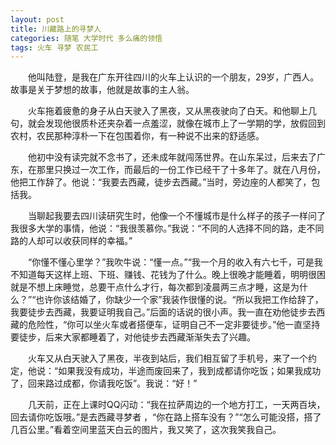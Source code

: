 ```yaml
---
layout: post
title: 川藏路上的寻梦人
categories: 随笔 大学时代 多么痛的领悟
tags: 火车 寻梦 农民工
---
```


　　他叫陆登，是我在广东开往四川的火车上认识的一个朋友，29岁，广西人。故事是关于梦想的故事，他就是故事的主人翁。

　　火车拖着疲惫的身子从白天驶入了黑夜，又从黑夜驶向了白天。和他聊上几句，就会发现他很质朴还夹杂着一点羞涩，就像在城市上了一学期的学，放假回到农村，农民那种淳朴一下在包围着你，有一种说不出来的舒适感。

　　他初中没有读完就不念书了，还未成年就闯荡世界。在山东呆过，后来去了广东，在那里只换过一次工作，而最后的一份工作已经干了十多年了。就在八月份，他把工作辞了。他说：“我要去西藏，徒步去西藏。”当时，旁边座的人都笑了，包括我。

　　当聊起我要去四川读研究生时，他像一个不懂城市是什么样子的孩子一样问了我很多大学的事情，他说：“我很羡慕你。”我说：“不同的人选择不同的路，走不同路的人却可以收获同样的幸福。”

　　“你懂不懂心里学？”我吹牛说：“懂一点。”“我一个月的收入有六七千，可是我不知道每天这样上班、下班、赚钱、花钱为了什么。晚上很晚才能睡着，明明很困就是不想上床睡觉，总要干点什么才行，每次都到凌晨两三点才睡，这是为什么？”“也许你该结婚了，你缺少一个家”我装作很懂的说。“所以我把工作给辞了，我要徒步去西藏，我要证明我自己。”后面的话说的很小声。我一直在劝他徒步去西藏的危险性，“你可以坐火车或者搭便车，证明自己不一定非要徒步。”他一直坚持要徒步，后来大家都睡着了，对他徒步去西藏渐渐失去了兴趣。

　　火车又从白天驶入了黑夜，半夜到站后，我们相互留了手机号，来了一个约定，他说：“如果我没有成功，半途而废回来了，我到成都请你吃饭；如果我成功了，回来路过成都，你请我吃饭”。我说：“好！” 

　　几天前，正在上课时QQ闪动：“我在拉萨周边的一个地方打工，一天两百块，回去请你吃饭哦。”是去西藏寻梦者 ，“你在路上搭车没有？”“怎么可能没搭，搭了几百公里。”看着空间里蓝天白云的图片，我又笑了，这次我笑我自己。

